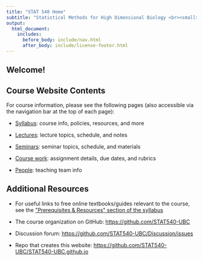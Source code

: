 ```yaml
---
title: "STAT 540 Home"
subtitle: "Statistical Methods for High Dimensional Biology <br><small> Winter Term 2 2020 (January 11, 2021 - April 14, 2021)</small>"
output:
  html_document:
    includes:
      before_body: include/nav.html
      after_body: include/license-footer.html
---
```


<head>
  <meta name="twitter:card" content="summary" />
  <meta name="twitter:description" content="Course website for STAT 540 (Cross-listed in BIOF and GSAT) at UBC. Contents: course syllabus, lecture notes, seminar worksheets, assignments, and teaching team info." />
  <meta name="twitter:title" content="STAT 540: Statistical Methods for High Dimensional Biology" />
  <meta name="twitter:site" content="stat540-ubc.github.io" />
  <meta name="twitter:image" content="https://stat540-ubc.github.io/static/img/stat540-logo-s.png" />
</head>


## Welcome!

## Course Website Contents

For course information, please see the following pages (also accessible via the navigation bar at the top of each page):

  * [Syllabus](subpages/syllabus.html): course info, policies, resources, and more
  
  * [Lectures](subpages/lectures.html): lecture topics, schedule, and notes
  
  * [Seminars](subpages/seminars.html): seminar topics, schedule, and materials
  
  * [Course work](subpages/assignments.html): assignment details, due dates, and rubrics
  
  * [People](subpages/people.html): teaching team info

## Additional Resources

* For useful links to free online textbooks/guides relevant to the course, see the ["Prerequisites & Resources" section of the syllabus](https://stat540-ubc.github.io/subpages/syllabus.html#prerequisites-and-resources)

* The course organization on GitHub: <https://github.com/STAT540-UBC>  

* Discussion forum: <https://github.com/STAT540-UBC/Discussion/issues>

* Repo that creates this website: <https://github.com/STAT540-UBC/STAT540-UBC.github.io>

